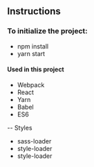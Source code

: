 ## Instructions

### To initialize the project: 
 
 - npm install
 - yarn start

#### Used in this project

- Webpack
- React
- Yarn
- Babel
- ES6

-- Styles
- sass-loader
- style-loader
- style-loader
